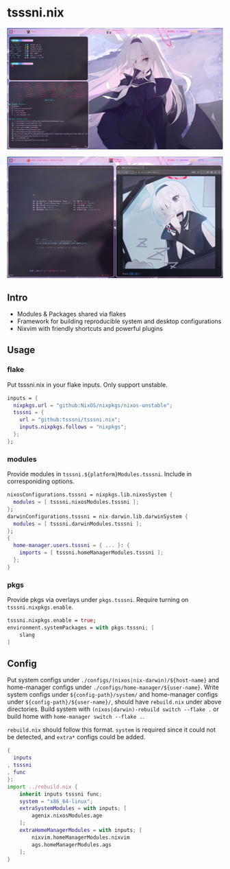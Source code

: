 # tsssni.nix

![md0](./configs/nixos/msi/tsssni/visual/md0.png)

![md1](./configs/nixos/msi/tsssni/visual/md1.png)

## Intro

- Modules & Packages shared via flakes
- Framework for building reproducible system and desktop configurations
- Nixvim with friendly shortcuts and powerful plugins

## Usage

### flake

Put tsssni.nix in your flake inputs. Only support unstable.

```nix
inputs = {
  nixpkgs.url = "github:NixOS/nixpkgs/nixos-unstable";
  tsssni = {
    url = "github:tsssni/tsssni.nix";
    inputs.nixpkgs.follows = "nixpkgs";
  };
};
```

### modules

Provide modules in `tsssni.${platform}Modules.tsssni`. Include in corresponiding options.

```nix
nixosConfigurations.tsssni = nixpkgs.lib.nixosSystem {
  modules = [ tsssni.nixosModules.tsssni ];
};
darwinConfigurations.tsssni = nix-darwin.lib.darwinSystem {
  modules = [ tsssni.darwinModules.tsssni ];
};
{
  home-manager.users.tsssni = { ... }: {
    imports = [ tsssni.homeManagerModules.tsssni ];
  };
}
```

### pkgs

Provide pkgs via overlays under `pkgs.tsssni`. Require turning on `tsssni.nixpkgs.enable`.

```nix
tsssni.nixpkgs.enable = true;
environment.systemPackages = with pkgs.tsssni; [
    slang
]
```

## Config

Put system configs under `./configs/(nixos|nix-darwin)/${host-name}` and home-manager configs under `./configs/home-manager/${user-name}`. Write system configs under `${config-path}/system/` and home-manager configs under `${config-path}/${user-name}/`, should have `rebuild.nix` under above directories. Build system with `(nixos|darwin)-rebuild switch --flake .` or build home with `home-manager switch --flake .`.

`rebuild.nix` should follow this format. `system` is required since it could not be detected, and `extra*` configs could be added.

```nix
{
  inputs
, tsssni
, func
}:
import ../rebuild.nix {
	inherit inputs tsssni func;
	system = "x86_64-linux";
	extraSystemModules = with inputs; [
		agenix.nixosModules.age
	];
	extraHomeManagerModules = with inputs; [
		nixvim.homeManagerModules.nixvim
		ags.homeManagerModules.ags
	];
}
```


